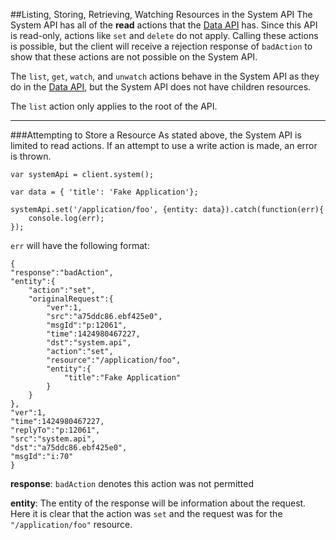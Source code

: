 ##Listing, Storing, Retrieving, Watching Resources in the System API
The System API has all of the **read** actions that the [Data API](../data/overview.md) has. Since this API is
read-only, actions like `set` and `delete` do not apply. Calling these actions is possible, but the client will
receive a rejection response of `badAction` to show that these actions are not possible on the System API.

The `list`, `get`, `watch`, and `unwatch` actions behave in the System API as they do in the
[Data API](../data/overview.md), but the System API does not have children resources.

The `list` action only applies to the root of the API.

***

###Attempting to Store a Resource
As stated above, the System API is limited to read actions. If an attempt to use a write action is made, an error is
thrown.

```
var systemApi = client.system();

var data = { 'title': 'Fake Application'};

systemApi.set('/application/foo', {entity: data}).catch(function(err){
    console.log(err);
});
```

`err` will have the following format:

```
{
"response":"badAction",
"entity":{
    "action":"set",
    "originalRequest":{
        "ver":1,
        "src":"a75ddc86.ebf425e0",
        "msgId":"p:12061",
        "time":1424980467227,
        "dst":"system.api",
        "action":"set",
        "resource":"/application/foo",
        "entity":{
            "title":"Fake Application"
        }
    }
},
"ver":1,
"time":1424980467227,
"replyTo":"p:12061",
"src":"system.api",
"dst":"a75ddc86.ebf425e0",
"msgId":"i:70"
}
```

**response**: `badAction` denotes this action was not permitted

**entity**: The entity of the response will be information about the request. Here it is clear that the action was `set`
and the request was for the `"/application/foo"` resource.
